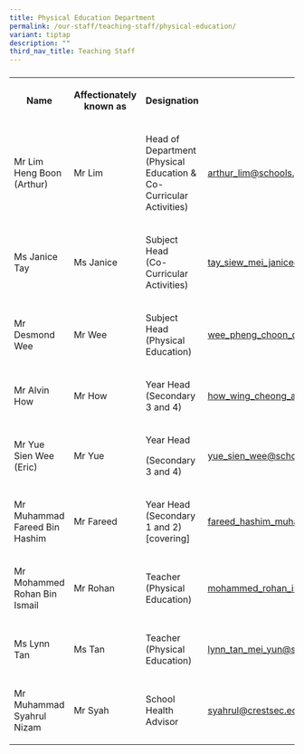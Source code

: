 ```yaml
---
title: Physical Education Department
permalink: /our-staff/teaching-staff/physical-education/
variant: tiptap
description: ""
third_nav_title: Teaching Staff
---
```

<h3></h3>
<table style="minWidth: 100px">
<colgroup>
<col>
<col>
<col>
<col>
</colgroup>
<tbody>
<tr>
<th rowspan="1" colspan="1">
<p>Name</p>
</th>
<th rowspan="1" colspan="1">
<p>Affectionately
<br>known as</p>
</th>
<th rowspan="1" colspan="1">
<p>Designation</p>
</th>
<th rowspan="1" colspan="1">
<p>Email</p>
</th>
</tr>
<tr>
<td rowspan="1" colspan="1">
<p>Mr Lim Heng Boon (Arthur)</p>
</td>
<td rowspan="1" colspan="1">
<p>Mr Lim</p>
</td>
<td rowspan="1" colspan="1">
<p>Head of Department (Physical Education &amp; Co-Curricular Activities)</p>
</td>
<td rowspan="1" colspan="1">
<p><a href="mailto:arthur_lim@schools.gov.sg" rel="noopener noreferrer nofollow" target="_blank">arthur_lim@schools.gov.sg</a>
</p>
</td>
</tr>
<tr>
<td rowspan="1" colspan="1">
<p>Ms Janice Tay</p>
</td>
<td rowspan="1" colspan="1">
<p>Ms Janice</p>
</td>
<td rowspan="1" colspan="1">
<p>Subject Head
<br>(Co-Curricular Activities)</p>
</td>
<td rowspan="1" colspan="1">
<p><a href="mailto:tay_siew_mei_janice@schools.gov.sg" rel="noopener noreferrer nofollow" target="_blank">tay_siew_mei_janice@schools.gov.sg</a>
</p>
</td>
</tr>
<tr>
<td rowspan="1" colspan="1">
<p>Mr Desmond Wee</p>
</td>
<td rowspan="1" colspan="1">
<p>Mr Wee</p>
</td>
<td rowspan="1" colspan="1">
<p>Subject Head
<br>(Physical Education)</p>
</td>
<td rowspan="1" colspan="1">
<p><a href="mailto:wee_pheng_choon_desmond@schools.gov.sg" rel="noopener noreferrer nofollow" target="_blank">wee_pheng_choon_desmond@schools.gov.sg</a>
</p>
</td>
</tr>
<tr>
<td rowspan="1" colspan="1">
<p>Mr Alvin How</p>
</td>
<td rowspan="1" colspan="1">
<p>Mr How</p>
</td>
<td rowspan="1" colspan="1">
<p>Year Head
<br>(Secondary 3 and 4)</p>
</td>
<td rowspan="1" colspan="1">
<p><a href="mailto:how_wing_cheong_alvin@schools.gov.sg" rel="noopener noreferrer nofollow" target="_blank">how_wing_cheong_alvin@schools.gov.sg</a>
</p>
</td>
</tr>
<tr>
<td rowspan="1" colspan="1">
<p>Mr Yue Sien Wee (Eric)</p>
</td>
<td rowspan="1" colspan="1">
<p>Mr Yue</p>
</td>
<td rowspan="1" colspan="1">
<p>Year Head</p>
<p>(Secondary 3 and 4)</p>
</td>
<td rowspan="1" colspan="1">
<p><a href="mailto:yue_sien_wee@schools.gov.sg" rel="noopener noreferrer nofollow" target="_blank">yue_sien_wee@schools.gov.sg</a>
</p>
</td>
</tr>
<tr>
<td rowspan="1" colspan="1">
<p>Mr Muhammad Fareed Bin Hashim</p>
</td>
<td rowspan="1" colspan="1">
<p>Mr Fareed</p>
</td>
<td rowspan="1" colspan="1">
<p>Year Head
<br>(Secondary 1 and 2)
<br>[covering]</p>
</td>
<td rowspan="1" colspan="1">
<p><a href="mailto:fareed_hashim_muhammad@schools.gov.sg" rel="noopener noreferrer nofollow" target="_blank">fareed_hashim_muhammad@schools.gov.sg</a>
</p>
</td>
</tr>
<tr>
<td rowspan="1" colspan="1">
<p>Mr Mohammed Rohan Bin Ismail</p>
</td>
<td rowspan="1" colspan="1">
<p>Mr Rohan</p>
</td>
<td rowspan="1" colspan="1">
<p>Teacher
<br>(Physical Education)</p>
</td>
<td rowspan="1" colspan="1">
<p><a href="mailto:mohammed_rohan_ismail@schools.gov.sg" rel="noopener noreferrer nofollow" target="_blank">mohammed_rohan_ismail@schools.gov.sg</a>
</p>
</td>
</tr>
<tr>
<td rowspan="1" colspan="1">
<p>Ms Lynn Tan</p>
</td>
<td rowspan="1" colspan="1">
<p>Ms Tan</p>
</td>
<td rowspan="1" colspan="1">
<p>Teacher
<br>(Physical Education)</p>
</td>
<td rowspan="1" colspan="1">
<p><a href="mailto:lynn_tan_mei_yun@schools.gov.sg" rel="noopener noreferrer nofollow" target="_blank">lynn_tan_mei_yun@schools.gov.sg</a>
</p>
</td>
</tr>
<tr>
<td rowspan="1" colspan="1">
<p>Mr Muhammad Syahrul Nizam</p>
</td>
<td rowspan="1" colspan="1">
<p>Mr Syah</p>
</td>
<td rowspan="1" colspan="1">
<p>School Health Advisor</p>
</td>
<td rowspan="1" colspan="1">
<p><a href="mailto:syahrul@crestsec.edu.sg" rel="noopener noreferrer nofollow" target="_blank">syahrul@crestsec.edu.sg</a>
</p>
</td>
</tr>
</tbody>
</table>
<h4></h4>
<p></p>